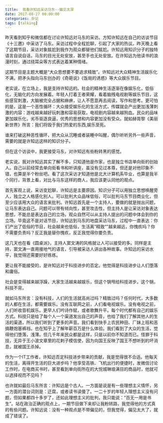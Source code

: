 ```yaml
---
title:  我看许知远采访马东--偏见太深 
date: 2017-08-27 00:00:00
categories: 杂记
tags: [talking]
---
```


昨天看到知乎和微信都在讨论许知远对马东的采访。方知许知远在自己的访谈节目《十三邀》中采访了马东。采访过程中全程尬聊，引起了大家的热议。昨天晚上看了这期节目，采访对象尴尬到我作为观众都替他们尴尬。许知远用知识分子的独特语言自说自话，马东的目光无处安放，甚至手也无处安放。在许知远为他读书的浪漫时刻，通过挠耳朵等方式表达着某种情绪。

这期节目是主题大概是“大众思想要不要追求精致”。许知远对大众精神生活娱乐化不满，把矛头指向马东创办的《奇葩说》《饭局的诱惑》等大众娱乐节目。

<!-- more -->

老实说，在立场上，我是支持许知远的。社会的精神生活逐渐在像娱乐化，低俗化，无脑化的方向发展着。年轻人打着王者荣耀，看着脑残电视剧等娱乐节目，这些感官刺激，大脑被完全占据和麻痹，让人不愿意再去阅读，写作和思考。更可怕的是，这是一个恶性循环：大众接受娱乐化的生活方式，传媒就会产出更加浅薄刺激的内容：游戏越来越好玩刺激和容易获取，电视剧内容越来越狗血。民众的品味更加娱乐化，劣币驱逐良逼，优秀的思想和内容更加没有受众。就如赫胥黎《美丽新世界》所言：我们将毁于我们热爱的东西,娱乐至死。

谁来打破这种恶性循环，把大众从沉睡或者装睡中叫醒，偶尔听听另外一些声音，需要的就是许知远这样的知识分子。

但在这个访谈中，我更接受马东，对许知远有些粉转黑的感觉。

老实说，我对许知远其实了解不多，只知道他是作家，也是独立书店单向街的创始人。自己以前经常去单向街看书和听讲座，虽没有见过本尊，但还是对他印象不错，也算是半个粉丝吧。看了这次采访才知道他是北大计算机系毕业，也算是我半个同行，背景上看，对比与马东这样的商人，我应该更认同他的观点。

首先客观上说，采访变尬聊，许知远是主要原因。知识分子可以用独立思想唤醒旁人，独立之人格感化别人。可以批判大众品味低俗，可以批判马东节目商业化，但至少应该用大众的语言来批判。许知远首先是一个主持人，要做的就是抛出问题，让马东表达自己。问题可以带有倾向性，甚至攻击性，但主持人是让采访对象表达思想，不能总是表达自己的立场，观众自然可以从主持人提出的问题中体会到你的立场。毕竟这不是对话节目，许知远到马东的地盘采访马东，过程中一直表达：你们产出了低俗的节目，社会越来也低俗，生活离“精致“”越来越远，你愧疚吗？你不需要负责吗？反正我是替你愧疚，反正我觉得你要负责。

这几天也在看《圆桌派》，主持人窦文涛的风格就让人可以接受的多。同样是主持，窦文涛一直用接地气的语言，引导被采访人讲出各种故事。许知远的采访水平，我觉得还需要好好练练。

更让我不能接受的，是许知远对于科技进步的否定。他觉得是科技进步让人们堕落和庸俗。

社会是变得越来越浮躁，大家生活越来越娱乐，但这个锅甩给科技进步。这个锅，科技不背。

就如马东所言：没有科技，人们的生活就高尚过吗？精致过吗？任何时代，大多数的人都在生活，都需要娱乐。没有互联网之前，人们看电视娱乐。没有电视之前，人们听收音机娱乐。更早人们吟诗作赋，或者歌舞升平。每个时代都有自己的娱乐方式。科技只是给了每个人一个渠道发出自己的声音，也给了我们了解其他人的生活的渠道，所以我们听到了更多的声音。我们看到快手上农民种田、厂妹上班和恶搞鞭炮塞裤裆，也在知乎上了解年薪百万是什么体验。我们看到了大众的生活，觉得他们堕落，浅薄。但几千年来民众都是这样，只是以前你不知道而已。怪罪于科技，无异于王小波文章里的花剌子模信使，因为向国王反映了国王不想听到的坏消息，就被国王杀掉。

作为一个IT工作者，许知远否定科技进步带来的贡献，我是觉得很不合适。他每天的生活，离得开生活的巨大进步吗？他享受高铁、飞机出行的便捷时，发微信讨论工作时，在电商买书时，甚至看到单向街所在的大悦城琳琅满目的商品时，他就可以选择视而不见吗？

也许就如最后马东所言：许知远是个古人。一方面是说是有一些理想主义情怀，另一方面的潜台词则是：迂腐，或者读书读傻了。一二十岁的年轻人理想主义没有问题，但如果都四十多岁了，还如此理想主义的批判，我只能说：“百无一用是书生”。站在政治正确的观点上，一期节目做下来却让我粉转路，我觉得他的方式真的有些问题。许知远说：没有一种观点是不带偏见的，但我觉得，偏见太大了，就成了错误了。

